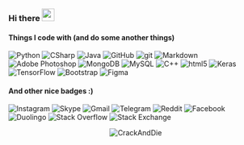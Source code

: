 ### Hi there  <img src="https://media.giphy.com/media/hvRJCLFzcasrR4ia7z/giphy.gif" width="25px">

<h4>Things I code with (and do some another things)</h4>
<p>
  <img alt="Python" src="https://img.shields.io/badge/-Python-%2314354C.svg?style=flat-square&logo=python&logoColor=white" />
  <img alt="CSharp" src="https://img.shields.io/badge/-C%23-%23239120.svg?style=flat-square&logo=c-sharp&logoColor=white" />
  <img alt="Java" src="https://img.shields.io/badge/-Java-%23ED8B00?style=flat-square&logo=java&logoColor=white" />
  <img alt="GitHub" src="https://img.shields.io/badge/github%20-%23121011.svg?&style=style=flat-square&logo=github&logoColor=white"/>
  <img alt="git" src="https://img.shields.io/badge/-Git-F05032?style=flat-square&logo=git&logoColor=white" />
  <img alt="Markdown" src="https://img.shields.io/badge/-markdown-%23000000.svg?style=flat-square&logo=markdown&logoColor=white" />
  <img alt="Adobe Photoshop" src="https://img.shields.io/badge/Adobe%20Photoshop%20-%2331A8FF.svg?&style=flat-square&logo=adobe%20photoshop&logoColor=white"/>
  <img alt="MongoDB" src="https://img.shields.io/badge/-MongoDB-13aa52?style=flat-square&logo=mongodb&logoColor=white" />
  <img alt="MySQL" src="https://img.shields.io/badge/mysql-%2300f.svg?&style=flat-square&logo=mysql&logoColor=white"/>
  <img alt="C++" src="https://img.shields.io/badge/-C++%20-%2300599C.svg?style=flat-square&logo=c%2B%2B&logoColor=white" />
  <img alt="html5" src="https://img.shields.io/badge/-HTML5-839F56?style=flat-square&logo=html5&logoColor=white" />
  <img alt="Keras" src="https://img.shields.io/badge/Keras%20-%23D00000.svg?&style=flat-square&logo=Keras&logoColor=white"/>
  <img alt="TensorFlow" src="https://img.shields.io/badge/TensorFlow%20-%23FF6F00.svg?&style=flat-square&logo=TensorFlow&logoColor=white" />
  <img alt="Bootstrap" src="https://img.shields.io/badge/bootstrap%20-%23563D7C.svg?&style=flat-square&logo=bootstrap&logoColor=white"/>
  <img alt="Figma" src="https://img.shields.io/badge/figma%20-%23F24E1E.svg?&style=flat-square&logo=figma&logoColor=white"/>
</p>

<h4>And other nice badges :)</h4>
<p>
  <img alt="Instagram" src="https://img.shields.io/badge/crackanddie%20-%23E4405F.svg?&style=for-the-badge&logo=Instagram&logoColor=white"/>
  <img alt="Skype" src="https://img.shields.io/badge/abdrakovairat%20-%2300AFF0.svg?&style=for-the-badge&logo=Skype&logoColor=white"/>
  <img alt="Gmail" src="https://img.shields.io/badge/crackanddie@gmail.com-D14836?style=for-the-badge&logo=gmail&logoColor=white" />
  <img alt="Telegram" src="https://img.shields.io/badge/crackanddie-2CA5E0?style=for-the-badge&logo=telegram&logoColor=white" />
  <img alt="Reddit" src="https://img.shields.io/badge/CrackAndDie-FF4500?style=for-the-badge&logo=reddit&logoColor=white" />
  <img alt="Facebook" src="https://img.shields.io/badge/Airat Abdrakov%20-%231877F2.svg?&style=for-the-badge&logo=Facebook&logoColor=white"/>
  <img alt="Duolingo" src="https://img.shields.io/badge/duolingocad%20-%234DC730.svg?&style=for-the-badge&logo=Duolingo&logoColor=white"/>
  <img alt="Stack Overflow" src="https://img.shields.io/badge/-crackanddie-FE7A16?style=for-the-badge&logo=stack-overflow&logoColor=white"/>
  <img alt="Stack Exchange" src="https://img.shields.io/badge/crackanddie%20-%23ffffff.svg?&style=for-the-badge&logo=StackExchange&logoColor=white"/>
</p>

<p align="center"> <img src="https://github-readme-stats.vercel.app/api?username=CrackAndDie&show_icons=true&theme=gotham" alt="CrackAndDie" />
  
